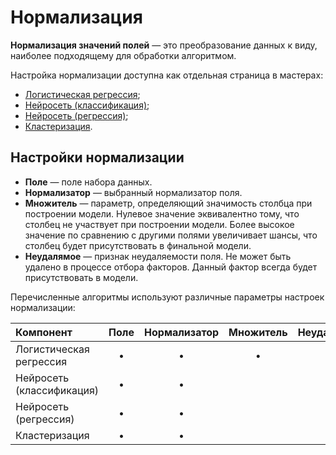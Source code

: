 # Нормализация

**Нормализация значений полей** — это преобразование данных к виду, наиболее подходящему для обработки алгоритмом.

Настройка нормализации доступна как отдельная страница в мастерах:

* [Логистическая регрессия](../datamining/logit-regression/README.md);
* [Нейросеть (классификация)](../datamining/neural-network-classification.md);
* [Нейросеть (регрессия)](../datamining/neural-network-regression.md);
* [Кластеризация](../datamining/clustering.md).

## Настройки нормализации

* **Поле** — поле набора данных.
* **Нормализатор** — выбранный нормализатор поля.
* **Множитель** — параметр, определяющий значимость столбца при построении модели. Нулевое значение эквивалентно тому, что столбец не участвует при построении модели. Более высокое значение по сравнению с другими полями увеличивает шансы, что столбец будет присутствовать в финальной модели.
* **Неудалямое** — признак неудаляемости поля. Не может быть удалено в процессе отбора факторов. Данный фактор всегда будет присутствовать в модели.

Перечисленные алгоритмы используют различные параметры настроек нормализации:

| **Компонент** | **Поле** | **Нормализатор** | **Множитель** | **Неудалямое** |
| :--------------------- | :------------: | :------------: | :------------: |:------------: |
| Логистическая регрессия   | • | • | • | • |
| Нейросеть (классификация) | • | • |  |  |
| Нейросеть (регрессия)     | • | • |  |  |
| Кластеризация             | • | • |  | &nbsp; |